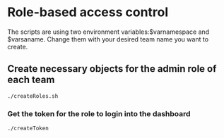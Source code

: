 # Role-based access control
The scripts are using two environment variables:$varnamespace and $varsaname.
Change them with your desired team name you want to create.

## Create necessary objects for the admin role of each team 
	./createRoles.sh

### Get the token for the role to login into the dashboard
	./createToken

